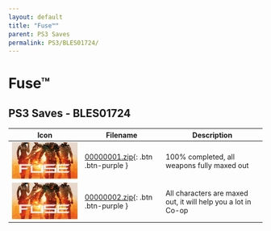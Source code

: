 ```yaml
---
layout: default
title: "Fuse™"
parent: PS3 Saves
permalink: PS3/BLES01724/
---
```

# Fuse™

## PS3 Saves - BLES01724

| Icon | Filename | Description |
|------|----------|-------------|
| ![Fuse™](ICON0.PNG) | [00000001.zip](00000001.zip){: .btn .btn-purple } | 100% completed, all weapons fully maxed out |
| ![Fuse™](ICON0.PNG) | [00000002.zip](00000002.zip){: .btn .btn-purple } | All characters are maxed out, it will help you a lot in Co-op |
